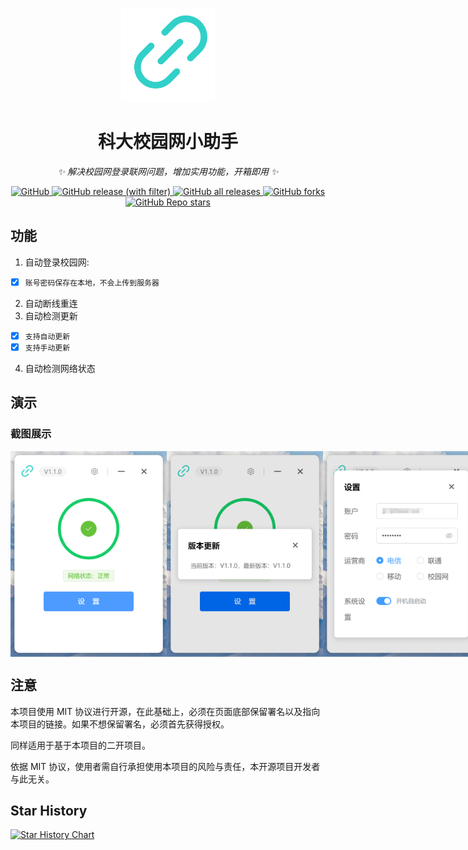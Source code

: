 <p align="center">
  <a href="https://github.com/Ackites/hnust-cna"><img src="./build/icon.png" width="150" height="150" alt="one-api logo"></a>
</p>

<div align="center">

# 科大校园网小助手

*✨ 解决校园网登录联网问题，增加实用功能，开箱即用 ✨*

</div>

<p align="center">
  <a href="https://raw.githubusercontent.com/Ackites/hnust-cna/master/LICENSE">
    <img alt="GitHub" src="https://img.shields.io/github/license/Ackites/hnust-cna">
  </a>
  <a href="https://github.com/Ackites/hnust-cna/releases/latest">
    <img alt="GitHub release (with filter)" src="https://img.shields.io/github/v/release/Ackites/hnust-cna">
  </a>
  <a href="https://github.com/Ackites/hnust-cna/releases/latest">
    <img alt="GitHub all releases" src="https://img.shields.io/github/downloads/Ackites/hnust-cna/total">
  </a>
  <a href="https://github.com/Ackites/hnust-cna/releases/latest">
    <img alt="GitHub forks" src="https://img.shields.io/github/forks/Ackites/hnust-cna">
  </a>
  <a href="https://github.com/Ackites/hnust-cna/releases/latest">
    <img alt="GitHub Repo stars" src="https://img.shields.io/github/stars/Ackites/hnust-cna">
  </a>
</p>

## 功能

1. 自动登录校园网:
  - [x] `账号密码保存在本地，不会上传到服务器`
2. 自动断线重连
3. 自动检测更新
  - [x] `支持自动更新`
  - [x] `支持手动更新`
4. 自动检测网络状态

## 演示

### 截图展示

<div style="display: flex ">
<img width="250" src="./docs/images/home.png" alt="home">
<img width="250" src="./docs/images/update.png" alt="update">
<img width="250" src="./docs/images/setting.png" alt="setting">
</div>

## 注意

本项目使用 MIT 协议进行开源，在此基础上，必须在页面底部保留署名以及指向本项目的链接。如果不想保留署名，必须首先获得授权。

同样适用于基于本项目的二开项目。

依据 MIT 协议，使用者需自行承担使用本项目的风险与责任，本开源项目开发者与此无关。

## Star History

<a href="https://star-history.com/#Ackites/hnust-cna&Date">
  <picture>
    <source media="(prefers-color-scheme: dark)" srcset="https://api.star-history.com/svg?repos=Ackites/hnust-cna&type=Date&theme=dark" />
    <source media="(prefers-color-scheme: light)" srcset="https://api.star-history.com/svg?repos=Ackites/hnust-cna&type=Date" />
    <img alt="Star History Chart" src="https://api.star-history.com/svg?repos=Ackites/hnust-cna&type=Date" />
  </picture>
</a>

